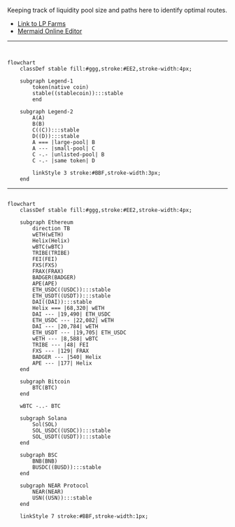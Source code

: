 Keeping track of liquidity pool size and paths here to identify optimal routes.

* [Link to LP Farms](https://helix.finance/farms)
* [Mermaid Online Editor](https://mermaid.live/edit#pako:eNqNkm1vgjAQx79KU9_UpCzOqUgXX4iQuGTRZLh3JEuF8hALGCjRRfzuK-ADU7bYpNf27tf_XS89QCdxGSTQ48nOCWgq7BjI4XCaZQbzQCbomjPghZyTju_7OBNpsmGkY5r9017Zha4IyGC7f7Xj-nqWr_2UbgNgioClLI9qdzl25mqOStO9-uaMh3tU2YZXMl-fljFDqLTdLiGkruYOWVXIqhUxpm8ISdMarFKCyWQCiqGGR72x9BVVib8EgPKkgELD6lgrLmXdFwoURWIqVtXnVpEyOsY9dXgbPT-jzjPAI210m4fF7l1zrYTTmF5l5BlZy_dGC-Xpvxa2iepW42X6QkdyNhT1Wq5cHpJbmNOPv6PL8nuAWUDDGPQfw14uGMQwYmlEQ1f-30PptqEEI2ZDIrcuTTc2tOOj5PKtSwUz3VAkKSQe5RnDkOYisb5jBxKR5uwMGSGVSaMTdfwBo0rmMQ)

___

```mermaid


flowchart
    classDef stable fill:#ggg,stroke:#EE2,stroke-width:4px;

    subgraph Legend-1
        token(native coin)
        stable((stablecoin)):::stable
        end
    
    subgraph Legend-2
        A(A)
        B(B)
        C((C)):::stable
        D((D)):::stable
        A === |large-pool| B
        A --- |small-pool| C
        C -.- |unlisted-pool| B
        C -.- |same token| D

        linkStyle 3 stroke:#BBF,stroke-width:3px;
    end
```

___

```mermaid

flowchart
    classDef stable fill:#ggg,stroke:#EE2,stroke-width:4px;

    subgraph Ethereum
        direction TB
        wETH(wETH)
        Helix(Helix)
        wBTC(wBTC)
        TRIBE(TRIBE)
        FEI(FEI)
        FXS(FXS)
        FRAX(FRAX)
        BADGER(BADGER)
        APE(APE)
        ETH_USDC((USDC)):::stable
        ETH_USDT((USDT)):::stable
        DAI((DAI)):::stable
        Helix === |68,320| wETH
        DAI --- |19,490| ETH_USDC
        ETH_USDC --- |22,082| wETH
        DAI --- |20,784| wETH
        ETH_USDT --- |19,705| ETH_USDC
        wETH --- |8,588| wBTC
        TRIBE --- |48| FEI
        FXS --- |129| FRAX
        BADGER --- |540| Helix
        APE --- |177| Helix
    end

    subgraph Bitcoin
        BTC(BTC)
    end

    wBTC -..- BTC
    
    subgraph Solana
        Sol(SOL)
        SOL_USDC((USDC)):::stable
        SOL_USDT((USDT)):::stable
    end

    subgraph BSC
        BNB(BNB)
        BUSDC((BUSD)):::stable
    end

    subgraph NEAR Protocol
        NEAR(NEAR)
        USN((USN)):::stable
    end

    linkStyle 7 stroke:#BBF,stroke-width:1px;
```

